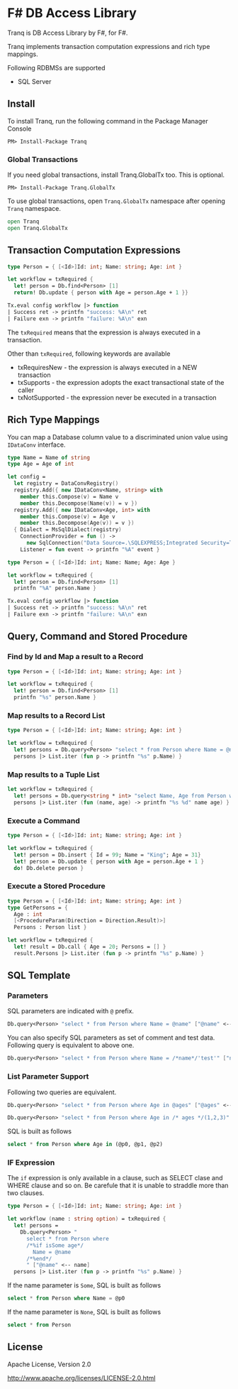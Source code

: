 # F# DB Access Library

Tranq is DB Access Library by F#, for F#.

Tranq implements transaction computation expressions and rich type mappings.

Following RDBMSs are supported

- SQL Server

## Install

To install Tranq, run the following command in the Package Manager Console

```
PM> Install-Package Tranq
```

### Global Transactions

If you need global transactions, install Tranq.GlobalTx too. This is optional.

```
PM> Install-Package Tranq.GlobalTx
```

To use global transactions, open `Tranq.GlobalTx` namespace after opening `Tranq` namespace.

```fsharp
open Tranq
open Tranq.GlobalTx
```

## Transaction Computation Expressions

```fsharp
type Person = { [<Id>]Id: int; Name: string; Age: int }

let workflow = txRequired {
  let! person = Db.find<Person> [1]
  return! Db.update { person with Age = person.Age + 1 }}

Tx.eval config workflow |> function
| Success ret -> printfn "success: %A\n" ret
| Failure exn -> printfn "failure: %A\n" exn
```

The `txRequired` means that the expression is always executed in a transaction.

Other than `txRequired`, following keywords are available

- txRequiresNew - the expression is always executed in a NEW transaction
- txSupports - the expression adopts the exact transactional state of the caller
- txNotSupported - the expression never be executed in a transaction

## Rich Type Mappings

You can map a Database column value to a discriminated union value using `IDataConv` interface.

```fsharp
type Name = Name of string
type Age = Age of int

let config = 
  let registry = DataConvRegistry()
  registry.Add({ new IDataConv<Name, string> with
    member this.Compose(v) = Name v
    member this.Decompose(Name(v)) = v })
  registry.Add({ new IDataConv<Age, int> with
    member this.Compose(v) = Age v
    member this.Decompose(Age(v)) = v })
  { Dialect = MsSqlDialect(registry)
    ConnectionProvider = fun () -> 
      new SqlConnection("Data Source=.\SQLEXPRESS;Integrated Security=True;" ) :> DbConnection
    Listener = fun event -> printfn "%A" event }

type Person = { [<Id>]Id: int; Name: Name; Age: Age }

let workflow = txRequired {
  let! person = Db.find<Person> [1]
  printfn "%A" person.Name }

Tx.eval config workflow |> function
| Success ret -> printfn "success: %A\n" ret
| Failure exn -> printfn "failure: %A\n" exn
```

## Query, Command and Stored Procedure

### Find by Id and Map a result to a Record

```fsharp
type Person = { [<Id>]Id: int; Name: string; Age: int }

let workflow = txRequired {
  let! person = Db.find<Person> [1]
  printfn "%s" person.Name }
```

### Map results to a Record List

```fsharp
type Person = { [<Id>]Id: int; Name: string; Age: int }

let workflow = txRequired {
  let! persons = Db.query<Person> "select * from Person where Name = @name" ["@name" <-- "Jhon"]
  persons |> List.iter (fun p -> printfn "%s" p.Name) }
```

### Map results to a Tuple List

```fsharp
let workflow = txRequired {
  let! persons = Db.query<string * int> "select Name, Age from Person where Name = @name" ["@name" <-- "Jhon"]
  persons |> List.iter (fun (name, age) -> printfn "%s %d" name age) }
```

### Execute a Command

```fsharp
type Person = { [<Id>]Id: int; Name: string; Age: int }

let workflow = txRequired {
  let! person = Db.insert { Id = 99; Name = "King"; Age = 31}
  let! person = Db.update { person with Age = person.Age + 1 }
  do! Db.delete person }
```

### Execute a Stored Procedure

```fsharp
type Person = { [<Id>]Id: int; Name: string; Age: int }
type GetPersons = { 
  Age : int
  [<ProcedureParam(Direction = Direction.Result)>]
  Persons : Person list }

let workflow = txRequired {
  let! result = Db.call { Age = 20; Persons = [] } 
  result.Persons |> List.iter (fun p -> printfn "%s" p.Name) }
```

## SQL Template

### Parameters

SQL parameters are indicated with `@` prefix.

```fsharp
Db.query<Person> "select * from Person where Name = @name" ["@name" <-- "Jhon"]
```

You can also specify SQL parameters as set of comment and test data.
Following query is equivalent to above one.

```fsharp
Db.query<Person> "select * from Person where Name = /*name*/'test'" ["name" <-- "Jhon"]
```

### List Parameter Support

Following two queries are equivalent.

```fsharp
Db.query<Person> "select * from Person where Age in @ages" ["@ages" <-- [10; 20; 30]]
```

```fsharp
Db.query<Person> "select * from Person where Age in /* ages */(1,2,3)" ["@ages" <-- [10; 20; 30]]
```

SQL is built as follows

```sql
select * from Person where Age in (@p0, @p1, @p2)
```

### IF Expression

The `if` expression is only available in a clause, such as SELECT clase and WHERE clause and so on.
Be carefule that it is unable to straddle more than two clauses.

```fsharp
type Person = { [<Id>]Id: int; Name: string; Age: int }

let workflow (name : string option) = txRequired {
  let! persons = 
    Db.query<Person> "
      select * from Person where
      /*%if isSome age*/
        Name = @name
      /*%end*/
      " ["@name" <-- name]
  persons |> List.iter (fun p -> printfn "%s" p.Name) }
```

If the name parameter is `Some`, SQL is built as follows

```sql
select * from Person where Name = @p0
```

If the name parameter is `None`, SQL is built as follows

```sql
select * from Person
```

## License

Apache License, Version 2.0

http://www.apache.org/licenses/LICENSE-2.0.html
